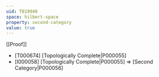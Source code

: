 ```yaml
---
uid: T019940
space: hilbert-space
property: second-category
value: true
---
```

[[Proof]]

* [T000674] [Topologically Complete|P000055]
* [I000058] [Topologically Complete|P000055] => [Second Category|P000056]

